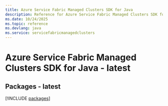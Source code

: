 ```yaml
---
title: Azure Service Fabric Managed Clusters SDK for Java
description: Reference for Azure Service Fabric Managed Clusters SDK for Java
ms.date: 10/24/2025
ms.topic: reference
ms.devlang: java
ms.service: servicefabricmanagedclusters
---
```

# Azure Service Fabric Managed Clusters SDK for Java - latest
## Packages - latest
[!INCLUDE [packages](service-fabric-managed-clusters-index.md)]